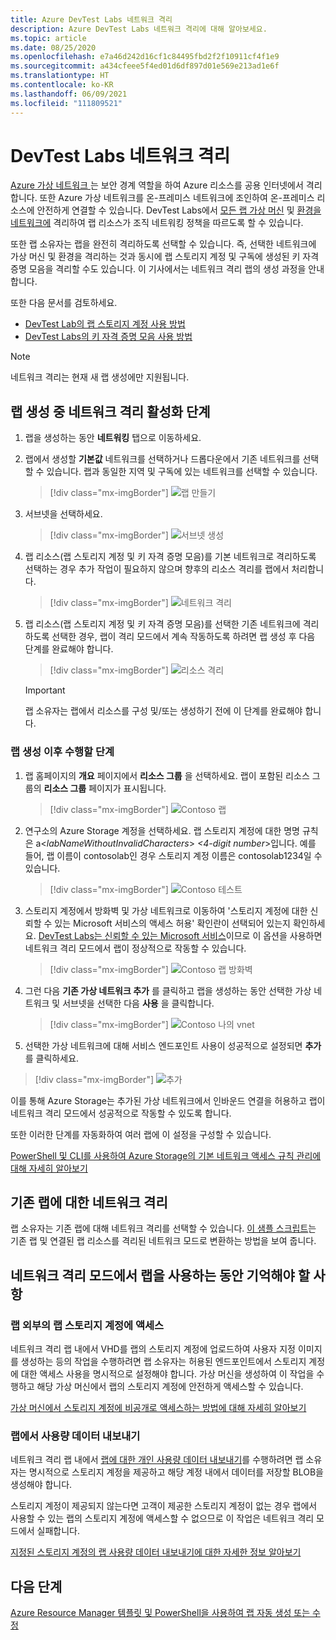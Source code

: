 ```yaml
---
title: Azure DevTest Labs 네트워크 격리
description: Azure DevTest Labs 네트워크 격리에 대해 알아보세요.
ms.topic: article
ms.date: 08/25/2020
ms.openlocfilehash: e7a46d242d16cf1c84495fbd2f2f10911cf4f1e9
ms.sourcegitcommit: a434cfeee5f4ed01d6df897d01e569e213ad1e6f
ms.translationtype: HT
ms.contentlocale: ko-KR
ms.lasthandoff: 06/09/2021
ms.locfileid: "111809521"
---
```

# <a name="network-isolation-in-devtest-labs"></a>DevTest Labs 네트워크 격리

[Azure 가상 네트워크 ](../virtual-network/virtual-networks-overview.md)는 보안 경계 역할을 하여 Azure 리소스를 공용 인터넷에서 격리합니다. 또한 Azure 가상 네트워크를 온-프레미스 네트워크에 조인하여 온-프레미스 리소스에 안전하게 연결할 수 있습니다. DevTest Labs에서 [모든 랩 가상 머신](devtest-lab-configure-vnet.md) 및 [환경을 네트워크에](connect-environment-lab-virtual-network.md) 격리하여 랩 리소스가 조직 네트워킹 정책을 따르도록 할 수 있습니다. 

또한 랩 소유자는 랩을 완전히 격리하도록 선택할 수 있습니다. 즉, 선택한 네트워크에 가상 머신 및 환경을 격리하는 것과 동시에 랩 스토리지 계정 및 구독에 생성된 키 자격 증명 모음을 격리할 수도 있습니다. 이 기사에서는 네트워크 격리 랩의 생성 과정을 안내합니다. 

또한 다음 문서를 검토하세요.

- [DevTest Lab의 랩 스토리지 계정 사용 방법](encrypt-storage.md)
- [DevTest Labs의 키 자격 증명 모음 사용 방법](devtest-lab-store-secrets-in-key-vault.md)
 
> [!NOTE]
> 네트워크 격리는 현재 새 랩 생성에만 지원됩니다.

## <a name="steps-to-enable-network-isolation-during-lab-creation"></a>랩 생성 중 네트워크 격리 활성화 단계

1. 랩을 생성하는 동안 **네트워킹** 탭으로 이동하세요.
1. 랩에서 생성할 **기본값** 네트워크를 선택하거나 드롭다운에서 기존 네트워크를 선택할 수 있습니다. 랩과 동일한 지역 및 구독에 있는 네트워크를 선택할 수 있습니다. 

    > [!div class="mx-imgBorder"]
    > ![랩 만들기](./media/network-isolation/create-lab.png)
1. 서브넷을 선택하세요.

    > [!div class="mx-imgBorder"]
    > ![서브넷 생성](./media/network-isolation/create-lab-subnet.png)
1. 랩 리소스(랩 스토리지 계정 및 키 자격 증명 모음)를 기본 네트워크로 격리하도록 선택하는 경우 추가 작업이 필요하지 않으며 향후의 리소스 격리를 랩에서 처리합니다.
 
    > [!div class="mx-imgBorder"]
    > ![네트워크 격리](./media/network-isolation/isolate-lab-resources.png)
1. 랩 리소스(랩 스토리지 계정 및 키 자격 증명 모음)를 선택한 기존 네트워크에 격리하도록 선택한 경우, 랩이 격리 모드에서 계속 작동하도록 하려면 랩 생성 후 다음 단계를 완료해야 합니다. 
 
    > [!div class="mx-imgBorder"]
    > ![리소스 격리](./media/network-isolation/isolate-my-vnet.png)

    > [!IMPORTANT]
    > 랩 소유자는 랩에서 리소스를 구성 및/또는 생성하기 전에 이 단계를 완료해야 합니다.

### <a name="steps-to-follow-post-lab-creation"></a>랩 생성 이후 수행할 단계

1. 랩 홈페이지의 **개요** 페이지에서 **리소스 그룹** 을 선택하세요. 랩이 포함된 리소스 그룹의 **리소스 그룹** 페이지가 표시됩니다. 
 
   > [!div class="mx-imgBorder"]
   > ![Contoso 랩](./media/network-isolation/contoso-lab.png)
1. 연구소의 Azure Storage 계정을 선택하세요. 랩 스토리지 계정에 대한 명명 규칙은 a<*labNameWithoutInvalidCharacters*> *<4-digit number*>입니다. 예를 들어, 랩 이름이 contosolab인 경우 스토리지 계정 이름은 contosolab1234일 수 있습니다.
 
   > [!div class="mx-imgBorder"]
   > ![Contoso 테스트](./media/network-isolation/contoso-test.png)
1. 스토리지 계정에서 방화벽 및 가상 네트워크로 이동하여 '스토리지 계정에 대한 신뢰할 수 있는 Microsoft 서비스의 액세스 허용' 확인란이 선택되어 있는지 확인하세요. [DevTest Labs는 신뢰할 수 있는 Microsoft 서비스](../storage/common/storage-network-security.md#trusted-microsoft-services)이므로 이 옵션을 사용하면 네트워크 격리 모드에서 랩이 정상적으로 작동할 수 있습니다. 

   > [!div class="mx-imgBorder"]
   > ![Contoso 랩 방화벽](./media/network-isolation/contoso-lab-firewalls-vnets.png)
1. 그런 다음 **기존 가상 네트워크 추가** 를 클릭하고 랩을 생성하는 동안 선택한 가상 네트워크 및 서브넷을 선택한 다음 **사용** 을 클릭합니다. 

   > [!div class="mx-imgBorder"]
   > ![Contoso 나의 vnet](./media/network-isolation/contoso-lab-my-vnet.png)
5.  선택한 가상 네트워크에 대해 서비스 엔드포인트 사용이 성공적으로 설정되면 **추가** 를 클릭하세요. 

   > [!div class="mx-imgBorder"]
   > ![추가](./media/network-isolation/contoso-firewall-add.png)
 
이를 통해 Azure Storage는 추가된 가상 네트워크에서 인바운드 연결을 허용하고 랩이 네트워크 격리 모드에서 성공적으로 작동할 수 있도록 합니다. 

또한 이러한 단계를 자동화하여 여러 랩에 이 설정을 구성할 수 있습니다. 

[PowerShell 및 CLI를 사용하여 Azure Storage의 기본 네트워크 액세스 규칙 관리에 대해 자세히 알아보기](../storage/common/storage-network-security.md?toc=%2fazure%2fvirtual-network%2ftoc.json#powershell)

## <a name="network-isolation-for-an-existing-lab"></a>기존 랩에 대한 네트워크 격리

랩 소유자는 기존 랩에 대해 네트워크 격리를 선택할 수 있습니다. [이 샘플 스크립트](https://github.com/Azure/azure-devtestlab/blob/master/Tools/ConvertDtlLabToIsolatedNetwork/Convert-DtlLabToIsolatedNetwork.ps1)는 기존 랩 및 연결된 랩 리소스를 격리된 네트워크 모드로 변환하는 방법을 보여 줍니다. 

## <a name="things-to-remember-while-using-a-lab-in-a-network-isolated-mode"></a>네트워크 격리 모드에서 랩을 사용하는 동안 기억해야 할 사항

### <a name="accessing-labs-storage-account-outside-the-lab"></a>랩 외부의 랩 스토리지 계정에 액세스 

네트워크 격리 랩 내에서 VHD를 랩의 스토리지 계정에 업로드하여 사용자 지정 이미지를 생성하는 등의 작업을 수행하려면 랩 소유자는 허용된 엔드포인트에서 스토리지 계정에 대한 액세스 사용을 명시적으로 설정해야 합니다. 가상 머신을 생성하여 이 작업을 수행하고 해당 가상 머신에서 랩의 스토리지 계정에 안전하게 액세스할 수 있습니다. 

[가상 머신에서 스토리지 계정에 비공개로 액세스하는 방법에 대해 자세히 알아보기](../private-link/tutorial-private-endpoint-storage-portal.md)

### <a name="exporting-usage-data-from-the-lab"></a>랩에서 사용량 데이터 내보내기 

네트워크 격리 랩 내에서 [랩에 대한 개인 사용량 데이터 내보내기](personal-data-delete-export.md)를 수행하려면 랩 소유자는 명시적으로 스토리지 계정을 제공하고 해당 계정 내에서 데이터를 저장할 BLOB을 생성해야 합니다. 

스토리지 계정이 제공되지 않는다면 고객이 제공한 스토리지 계정이 없는 경우 랩에서 사용할 수 있는 랩의 스토리지 계정에 액세스할 수 없으므로 이 작업은 네트워크 격리 모드에서 실패합니다. 

[지정된 스토리지 계정의 랩 사용량 데이터 내보내기에 대한 자세한 정보 알아보기](personal-data-delete-export.md#azure-powershell)

## <a name="next-steps"></a>다음 단계

[Azure Resource Manager 템플릿 및 PowerShell을 사용하여 랩 자동 생성 또는 수정](devtest-lab-use-arm-and-powershell-for-lab-resources.md)

